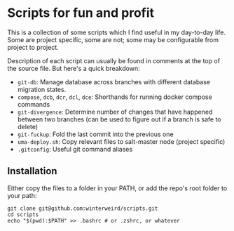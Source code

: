 # Scripts for fun and profit

This is a collection of some scripts which I find useful in my day-to-day life.
Some are project specific, some are not; some may be configurable from project
to project.

Description of each script can usually be found in comments at the top of the
source file. But here's a quick breakdown:

-   `git-db`: Manage database across branches with different database migration
    states.
-   `compose`, `dcb`, `dcr`, `dcl`, `dce`: Shorthands for running docker compose commands
-   `git-divergence`: Determine number of changes that have happened between two
    branches (can be used to figure out if a branch is safe to delete)
-   `git-fuckup`: Fold the last commit into the previous one
-   `uma-deploy.sh`: Copy relevant files to salt-master node (project specific)
-   `.gitconfig`: Useful git command aliases

## Installation

Either copy the files to a folder in your PATH, or add the repo's root folder to
your path:

```
git clone git@github.com:winterweird/scripts.git
cd scripts
echo "$(pwd):$PATH" >> .bashrc # or .zshrc, or whatever
```
